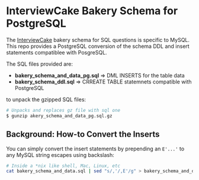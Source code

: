 # InterviewCake Bakery Schema for PostgreSQL

The [InterviewCake](https://www.interviewcake.com/) bakery schema for SQL questions is specific to MySQL. This repo provides a PostgreSQL conversion of the schema DDL and insert statements compatiblee with PosgreSQL.

The SQL files provided are:

- **bakery_schema_and_data_pg.sql** => DML INSERTS for the table data
- **bakery_schema_ddl.sql** => CRREATE TABLE statemnets compatible with PostgreSQL

to unpack the gzipped SQL files:

```bash
# Unpacks and replaces gz file with sql one
$ gunzip akery_schema_and_data_pg.sql.gz
```

## Background: How-to Convert the Inserts

You can simply convert the insert statements by prepending an `E'...'` to any MySQL string escapes using backslash:

```bash
# Inside a *nix like shell, Mac, Linux, etc
cat bakery_schema_and_data.sql | sed "s/,'/,E'/g" > bakery_schema_and_data_pg.sql
```
